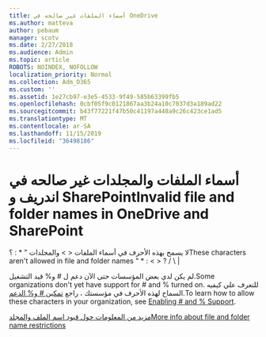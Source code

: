 ```yaml
---
title: أسماء الملفات غير صالحه في OneDrive
ms.author: matteva
author: pebaum
manager: scotv
ms.date: 2/27/2018
ms.audience: Admin
ms.topic: article
ROBOTS: NOINDEX, NOFOLLOW
localization_priority: Normal
ms.collection: Adm_O365
ms.custom: ''
ms.assetid: 1e27cb97-e3e5-4533-9f49-585b63399fb5
ms.openlocfilehash: 0cbf05f9c0121867aa3b24a10c7037d3a189ad22
ms.sourcegitcommit: b43f77221f47b50c41197a448a9c26c423ce1ad5
ms.translationtype: MT
ms.contentlocale: ar-SA
ms.lasthandoff: 11/15/2019
ms.locfileid: "36498186"
---
```

# <a name="invalid-file-and-folder-names-in-onedrive-and-sharepoint"></a><span data-ttu-id="1aebd-102">أسماء الملفات والمجلدات غير صالحه في اندريف و SharePoint</span><span class="sxs-lookup"><span data-stu-id="1aebd-102">Invalid file and folder names in OneDrive and SharePoint</span></span>

<span data-ttu-id="1aebd-103">لا يسمح بهذه الأحرف في أسماء الملفات \< \> والمجلدات " \* : ؟</span><span class="sxs-lookup"><span data-stu-id="1aebd-103">These characters aren't allowed in file and folder names " \* : \< \> ?</span></span> <span data-ttu-id="1aebd-104">/ \ |</span><span class="sxs-lookup"><span data-stu-id="1aebd-104"></span></span> 
  
<span data-ttu-id="1aebd-105">لم يكن لدي بعض المؤسسات حتى الآن دعم ل # و% قيد التشغيل.</span><span class="sxs-lookup"><span data-stu-id="1aebd-105">Some organizations don't yet have support for # and % turned on.</span></span> <span data-ttu-id="1aebd-106">للتعرف علي كيفيه السماح لهذه الأحرف في مؤسستك ، راجع [تمكين # و% الدعم](https://go.microsoft.com/fwlink/?linkid=862611).</span><span class="sxs-lookup"><span data-stu-id="1aebd-106">To learn how to allow these characters in your organization, see [Enabling # and % Support](https://go.microsoft.com/fwlink/?linkid=862611).</span></span> 
  
[<span data-ttu-id="1aebd-107">مزيد من المعلومات حول قيود اسم الملف والمجلد</span><span class="sxs-lookup"><span data-stu-id="1aebd-107">More info about file and folder name restrictions</span></span>](https://go.microsoft.com/fwlink/?linkid=866430)
  

